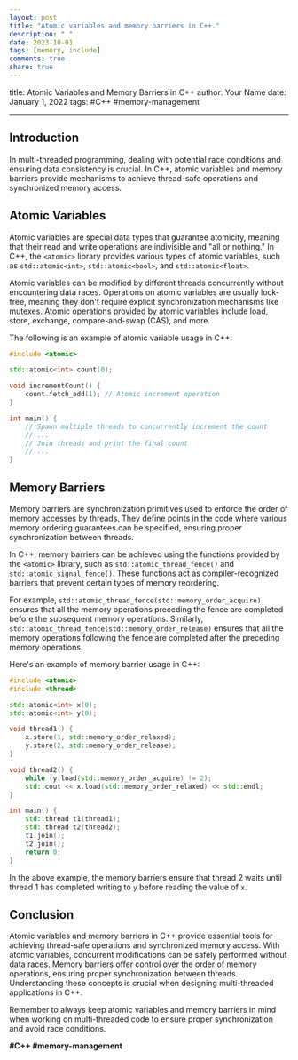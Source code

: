 ```yaml
---
layout: post
title: "Atomic variables and memory barriers in C++."
description: " "
date: 2023-10-01
tags: [memory, include]
comments: true
share: true
---
```

title: Atomic Variables and Memory Barriers in C++
author: Your Name
date: January 1, 2022
tags: #C++ #memory-management

---

## Introduction

In multi-threaded programming, dealing with potential race conditions and ensuring data consistency is crucial. In C++, atomic variables and memory barriers provide mechanisms to achieve thread-safe operations and synchronized memory access.

## Atomic Variables

Atomic variables are special data types that guarantee atomicity, meaning that their read and write operations are indivisible and "all or nothing." In C++, the `<atomic>` library provides various types of atomic variables, such as `std::atomic<int>`, `std::atomic<bool>`, and `std::atomic<float>`.

Atomic variables can be modified by different threads concurrently without encountering data races. Operations on atomic variables are usually lock-free, meaning they don't require explicit synchronization mechanisms like mutexes. Atomic operations provided by atomic variables include load, store, exchange, compare-and-swap (CAS), and more.

The following is an example of atomic variable usage in C++:

```cpp
#include <atomic>

std::atomic<int> count(0);

void incrementCount() {
    count.fetch_add(1); // Atomic increment operation
}

int main() {
    // Spawn multiple threads to concurrently increment the count
    // ...
    // Join threads and print the final count
    // ...
}
```

## Memory Barriers

Memory barriers are synchronization primitives used to enforce the order of memory accesses by threads. They define points in the code where various memory ordering guarantees can be specified, ensuring proper synchronization between threads.

In C++, memory barriers can be achieved using the functions provided by the `<atomic>` library, such as `std::atomic_thread_fence()` and `std::atomic_signal_fence()`. These functions act as compiler-recognized barriers that prevent certain types of memory reordering.

For example, `std::atomic_thread_fence(std::memory_order_acquire)` ensures that all the memory operations preceding the fence are completed before the subsequent memory operations. Similarly, `std::atomic_thread_fence(std::memory_order_release)` ensures that all the memory operations following the fence are completed after the preceding memory operations.

Here's an example of memory barrier usage in C++:

```cpp
#include <atomic>
#include <thread>

std::atomic<int> x(0);
std::atomic<int> y(0);

void thread1() {
    x.store(1, std::memory_order_relaxed);
    y.store(2, std::memory_order_release);
}

void thread2() {
    while (y.load(std::memory_order_acquire) != 2);
    std::cout << x.load(std::memory_order_relaxed) << std::endl;
}

int main() {
    std::thread t1(thread1);
    std::thread t2(thread2);
    t1.join();
    t2.join();
    return 0;
}
```

In the above example, the memory barriers ensure that thread 2 waits until thread 1 has completed writing to `y` before reading the value of `x`.

## Conclusion

Atomic variables and memory barriers in C++ provide essential tools for achieving thread-safe operations and synchronized memory access. With atomic variables, concurrent modifications can be safely performed without data races. Memory barriers offer control over the order of memory operations, ensuring proper synchronization between threads. Understanding these concepts is crucial when designing multi-threaded applications in C++.

Remember to always keep atomic variables and memory barriers in mind when working on multi-threaded code to ensure proper synchronization and avoid race conditions.

**#C++ #memory-management**